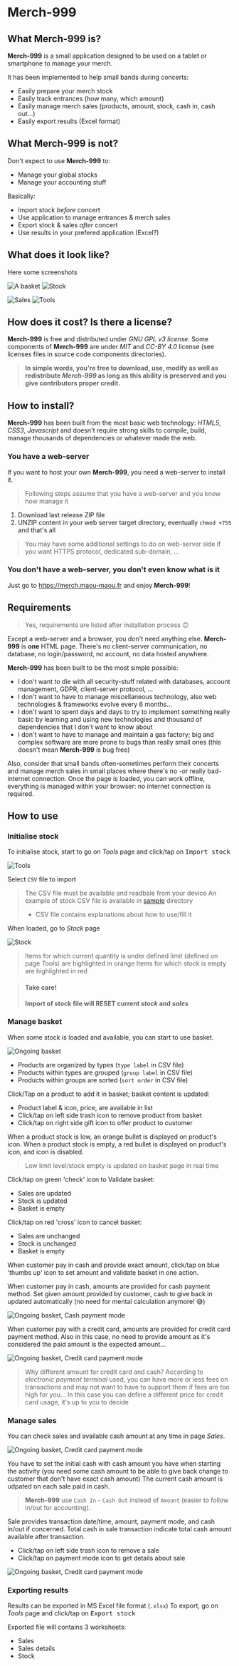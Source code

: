 # Merch-999

## What Merch-999 is?
**Merch-999** is a small application designed to be used on a tablet or smartphone to manage your merch.

It has been implemented to help small bands during concerts:
- Easily prepare your merch stock
- Easily track entrances (how many, which amount)
- Easily manage merch sales (products, amount, stock, cash in, cash out...)
- Easily export results (Excel format)

## What Merch-999 is not?
Don't expect to use **Merch-999** to:
- Manage your global stocks
- Manage your accounting stuff

Basically:
- Import stock *before* concert
- Use application to manage entrances & merch sales
- Export stock & sales *after* concert
- Use results in your prefered application (Excel?)

## What does it look like?

Here some screenshots

![A basket](./screenshots/basket.jpeg) ![Stock](./screenshots/stock.jpeg)

![Sales](./screenshots/sales.jpeg) ![Tools](./screenshots/tools.jpeg)


## How does it cost? Is there a license?
**Merch-999** is free and distributed under _GNU GPL v3 license_.
Some components of **Merch-999** are under _MIT_ and _CC-BY 4.0_ license (see licenses files in source code components directories).

> **In simple words, you're free to download, use, modify as well as redistribute **_Merch-999_** as long as this ability is preserved and you give contributors proper credit.**

## How to install?
**Merch-999** has been built from the most basic web technology: _HTML5_, _CSS3_, _Javascript_ and doesn't require strong skills to compile, build, manage thousands of dependencies or whatever made the web.

### You have a web-server
If you want to host your own **Merch-999**, you need a web-server to install it.

> Following steps assume that you have a web-server and you know how manage it

1) Download last release ZIP file
2) UNZIP content in your web server target directory, eventually `chmod +755` and that's all

> You may have some additional settings to do on web-server side if you want HTTPS protocol, dedicated sub-domain, ...

### You don't have a web-server, you don't even know what is it
Just go to https://merch.maou-maou.fr and enjoy **Merch-999**!

## Requirements
> Yes, requirements are listed after installation process 🙃

Except a web-server and a browser, you don't need anything else.
**Merch-999** is **one** HTML page.
There's no client-server communication, no database, no login/password, no account, no data hosted anywhere.

**Merch-999** has been built to be the most simple possible:
- I don't want to die with all security-stuff related with databases, account management, GDPR, client-server protocol, ...
- I don't want to have to manage miscellaneous technology, also web technologies & frameworks evolve every 6 months...
- I don't want to spent days and days to try to implement something really basic by learning and using new technologies and thousand of dependencies that I don't want to know about
- I don't want to have to manage and maintain a gas factory; big and complex software are more prone to bugs than really small ones (this doesn't mean **Merch-999** is bug free)

Also, consider that small bands often-sometimes perform their concerts and manage merch sales in small places where there's no -or really bad- internet connection.
Once the page is loaded, you can work offline, everything is managed within your browser: no internet connection is required.

## How to use

### Initialise stock
To initialise stock, start to go on _Tools_ page and click/tap on <kbd>Import stock</kbd>

![Tools](./screenshots/tools.jpeg)

Select `CSV` file to import
> The CSV file must be available and readbale from your device
> An example of stock CSV file is available in [sample](./samples/stock.csv) directory
> - CSV file contains explanations about how to use/fill it

When loaded, go to _Stock_ page

![Stock](./screenshots/stock.jpeg)

> Items for which current quantity is under defined limit (defined on page _Tools_) are highlighted in orange
> Items for which stock is empty are highlighted in red

> #### Take care!
> **Import of stock file will RESET current _stock_ and _sales_**

### Manage basket
When some stock is loaded and available, you can start to use basket.

![Ongoing basket](./screenshots/basket-ongoing.jpeg)

- Products are organized by types (`type label` in CSV file)
- Products within types are grouped (`group label` in CSV file)
- Products within groups are sorted (`sort order` in CSV file)

Click/Tap on a product to add it in basket; basket content is updated:
- Product label & icon, price, are available in list
- Click/tap on left side trash icon to remove product from basket
- Click/tap on right side gift icon to offer product to customer

When a product stock is low, an orange bullet is displayed on product's icon.
When a product stock is empty, a red bullet is displayed on product's icon, and icon is disabled.
> Low limit level/stock empty is updated on basket page in real time

Click/tap on green 'check' icon to Validate basket:
- Sales are updated
- Stock is updated
- Basket is empty

Click/tap on red 'cross' icon to cancel basket:
- Sales are unchanged
- Stock is unchanged
- Basket is empty

When customer pay in cash and provide exact amount, click/tap on blue 'thumbs up' icon to set amount and validate basket in one action.

When customer pay in cash, amounts are provided for cash payment method.
Set given amount provided by customer, cash to give back in updated automatically (no need for mental calculation anymore! 😅)

![Ongoing basket, Cash payment mode](./screenshots/basket-cash-prices.jpeg)

When customer pay with a credit card, amounts are provided for credit card payment method.
Also in this case, no need to provide amount as it's considered the paid amount is the expected amount...

![Ongoing basket, Credit card payment mode](./screenshots/basket-cc-prices.jpeg)

> Why different amount for credit card and cash?
> According to _electronic payment terminal_ used, you can have more or less fees on transactions and may not want to have to support them if fees are too high for you...
> In this case you can define a different price for credit card usage, it's up to you to decide

### Manage sales
You can check sales and available cash amount at any time in page _Sales_.

![Ongoing basket, Credit card payment mode](./screenshots/sales-nfo.jpeg)

You have to set the initial cash with cash amount you have when starting the activity (you need some cash amount to be able to give back change to customer that don't have exact cash amount)
The current cash amount is udpated on each sale paid in cash.
> **Merch-999** use `Cash In` - `Cash Out` instead of `Amount` (easier to follow in/out for accounting).

Sale provides transaction date/time, amount, payment mode, and cash in/out if concerned.
Total cash in sale transaction indicate total cash amount available after transaction.

- Click/tap on left side trash icon to remove a sale
- Click/tap on payment mode icon to get details about sale

![Ongoing basket, Credit card payment mode](./screenshots/sales-nfo-details.jpeg)


### Exporting results
Results can be exported in MS Excel file format (`.xlsx`)
To export, go on _Tools_ page and click/tap on <kbd>Export stock</kbd>

Exported file will contains 3 worksheets:
- Sales
- Sales details
- Stock
